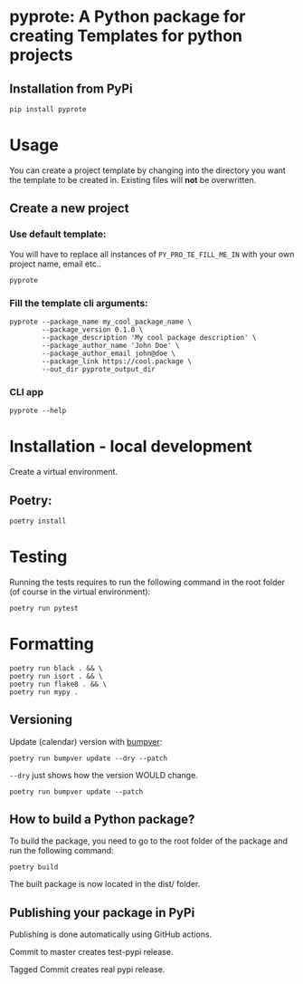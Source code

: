 # pyprote: A Python package for creating Templates for python projects

## Installation from PyPi

```shell
pip install pyprote
```

# Usage

You can create a project template by changing into the directory you want the template to be
created in. Existing files will **not** be overwritten.

## Create a new project

### Use default template:

You will have to replace all instances of `PY_PRO_TE_FILL_ME_IN` with your own project name, email etc..

```shell
pyprote
```


### Fill the template cli arguments:
```shell
pyprote --package_name my_cool_package_name \
        --package_version 0.1.0 \
        --package_description 'My cool package description' \
        --package_author_name 'John Doe' \
        --package_author_email john@doe \
        --package_link https://cool.package \
        --out_dir pyprote_output_dir
```

### CLI app

```shell
pyprote --help
```

# Installation - local development

Create a virtual environment.

## Poetry:
```shell
poetry install
```

# Testing

Running the tests requires to run the following command in the root folder (of course in the virtual environment):

```shell
poetry run pytest
```

# Formatting

```shell
poetry run black . && \
poetry run isort . && \
poetry run flake8 . && \
poetry run mypy .
```

## Versioning

Update (calendar) version with [bumpver](https://github.com/mbarkhau/bumpver):

```shell
poetry run bumpver update --dry --patch
```
`--dry` just shows how the version WOULD change.
```shell
poetry run bumpver update --patch
```


## How to build a Python package?

To build the package, you need to go to the root folder of the package and run the following command:

```shell
poetry build
```

The built package is now located in the dist/ folder.


## Publishing your package in PyPi

Publishing is done automatically using GitHub actions.

Commit to master creates test-pypi release.

Tagged Commit creates real pypi release.
